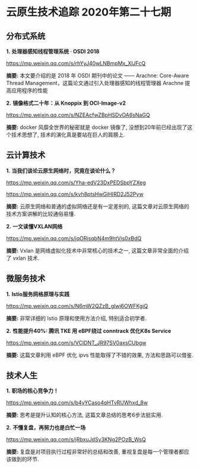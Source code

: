 # 云原生技术追踪 2020年第二十七期

## 分布式系统

**1.** **处理器感知线程管理系统 · OSDI 2018**

https://mp.weixin.qq.com/s/rhYyJ40wLNBmpMx_XlJFcQ

**摘要:** 本文要介绍的是 2018 年 OSDI 期刊中的论文 —— Arachne: Core-Aware Thread Management，这篇论文通过引入处理器感知的线程管理器 Arachne 提高应用程序的性能

**2.** **镜像格式二十年：从 Knoppix 到 OCI-Image-v2**

https://mp.weixin.qq.com/s/NZEAcfwZBpHSDvOA6sNaGQ

**摘要:** docker 风靡全世界的秘密就是 docker 镜像了, 没想到20年前已经出现了这个技术思想了, 技术的演化真是要站在巨人的肩膀上.

## 云计算技术

**1.** **当我们谈论云原生网络时，究竟在谈论什么？**

https://mp.weixin.qq.com/s/Yha-edV23DxPEDSbpYZXeg

https://mp.weixin.qq.com/s/kvh8ptsHwGiHIRD2J52Pyw

**摘要:** 云原生网络和普通的虚拟网络还是有一定差别的, 这篇文章对云原生网络的技术方案讲解的比较通俗易懂.

**2.** **一文读懂VXLAN网络**

https://mp.weixin.qq.com/s/jqORjsqbN4m9htVis0xBdQ

**摘要:** Vxlan 是网络虚拟化技术中非常核心的技术之一, 这篇文章非常全面的介绍了 vxlan 技术.

## 微服务技术

**1.** **Istio服务网格原理与实践**

https://mp.weixin.qq.com/s/N6mW2QZzB_glwj6OWFKgiQ

**摘要:** 非常详细的 Istio 原理和使用方法介绍, 特别适合初学者.

**2.** **性能提升40%: 腾讯 TKE 用 eBPF绕过 conntrack 优化K8s Service**

https://mp.weixin.qq.com/s/VCIDNT_JR97SV0axsCUbgw

**摘要:** 这篇文章利用 eBPF 优化 ipvs 性能取得了不错的效果, 方法和思路可以借鉴.

## 技术人生

**1.** **职场的核心竞争力！**

https://mp.weixin.qq.com/s/b4yYCaso4qHTvRUWhxd_8w

**摘要:** 思考是提升认知的核心方法, 这篇文章总结的思考6步法挺实用.

**2.** **不懂复盘，再努力也是白忙一场**

https://mp.weixin.qq.com/s/jRbxuJdSy3KNg2POzB_WsQ

**摘要:** 复盘是对项目执行过程非常好的总结和改善, 重视复盘是每一个管理者都应该做到的环节.
